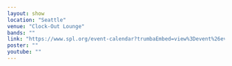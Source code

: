 ```yaml
---
layout: show
location: "Seattle"
venue: "Clock-Out Lounge"
bands: ""
link: "https://www.spl.org/event-calendar?trumbaEmbed=view%3Devent%26eventid%3D133601794"
poster: ""
youtube: ""
---
```



